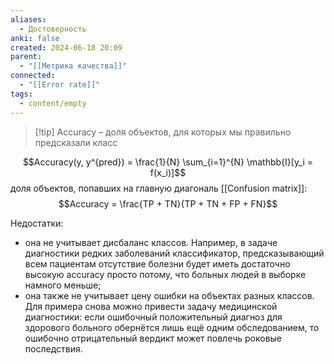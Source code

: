 ```yaml
---
aliases:
  - Достоверность
anki: false
created: 2024-06-18 20:09
parent:
  - "[[Метрика качества]]"
connected:
  - "[[Error rate]]"
tags:
  - content/empty
---
```


> [!tip] Аccuracy 
> – доля объектов, для которых мы правильно предсказали класс

$$Accuracy(y, y^{pred}) = \frac{1}{N} \sum_{i=1}^{N} \mathbb{I}[y_i = f(x_i)]$$
доля объектов, попавших на главную диагональ [[Confusion matrix]]: $$Accuracy = \frac{TP + TN}{TP + TN + FP + FN}$$


Недостатки:
- она не учитывает дисбаланс классов. Например, в задаче диагностики редких заболеваний классификатор, предсказывающий всем пациентам отсутствие болезни будет иметь достаточно высокую accuracy просто потому, что больных людей в выборке намного меньше;
- она также не учитывает цену ошибки на объектах разных классов. Для примера снова можно привести задачу медицинской диагностики: если ошибочный положительный диагноз для здорового больного обернётся лишь ещё одним обследованием, то ошибочно отрицательный вердикт может повлечь роковые последствия.